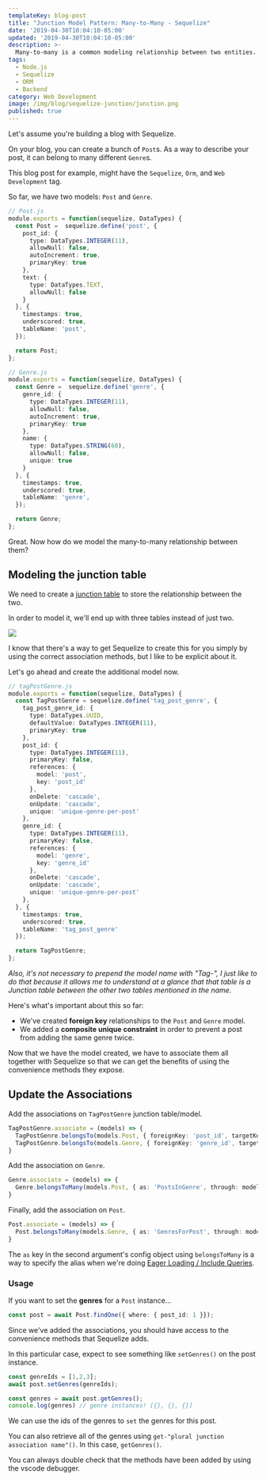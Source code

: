 ```yaml
---
templateKey: blog-post
title: "Junction Model Pattern: Many-to-Many - Sequelize"
date: '2019-04-30T10:04:10-05:00'
updated: '2019-04-30T10:04:10-05:00'
description: >-
  Many-to-many is a common modeling relationship between two entities. Here's one way to handle it with the Sequelize ORM.
tags:
  - Node.js
  - Sequelize
  - ORM
  - Backend
category: Web Development
image: /img/blog/sequelize-junction/junction.png
published: true
---
```


Let's assume you're building a blog with Sequelize. 

On your blog, you can create a bunch of `Post`s. As a way to describe your post, it can belong to many different `Genre`s.

This blog post for example, might have the `Sequelize`, `Orm`, and `Web Development` tag.

So far, we have two models: `Post` and `Genre`.

```typescript
// Post.js
module.exports = function(sequelize, DataTypes) {
  const Post =  sequelize.define('post', {
    post_id: {
      type: DataTypes.INTEGER(11),
      allowNull: false,
      autoIncrement: true,
      primaryKey: true
    },
    text: {
      type: DataTypes.TEXT,
      allowNull: false
    }
  }, {
    timestamps: true,
    underscored: true,
    tableName: 'post',
  });

  return Post;
};
```

```typescript
// Genre.js
module.exports = function(sequelize, DataTypes) {
  const Genre =  sequelize.define('genre', {
    genre_id: {
      type: DataTypes.INTEGER(11),
      allowNull: false,
      autoIncrement: true,
      primaryKey: true
    },
    name: {
      type: DataTypes.STRING(60),
      allowNull: false,
      unique: true
    }
  }, {
    timestamps: true,
    underscored: true,
    tableName: 'genre',
  });

  return Genre;
};
```

Great. Now how do we model the many-to-many relationship between them?

## Modeling the junction table

We need to create a [junction table](https://en.wikipedia.org/wiki/Associative_entity) to store the relationship between the two.

In order to model it, we'll end up with three tables instead of just two.

![](/img/blog/sequelize-junction/junction-svg.svg)

I know that there's a way to get Sequelize to create this for you simply by using the correct association methods, but I like to be explicit about it.

Let's go ahead and create the additional model now.

```typescript
// tagPostGenre.js
module.exports = function(sequelize, DataTypes) {
  const TagPostGenre = sequelize.define('tag_post_genre', {
    tag_post_genre_id: {
      type: DataTypes.UUID,
      defaultValue: DataTypes.INTEGER(11),
      primaryKey: true
    },
    post_id: {
      type: DataTypes.INTEGER(11),
      primaryKey: false,
      references: {
        model: 'post',
        key: 'post_id'
      },
      onDelete: 'cascade',
      onUpdate: 'cascade',
      unique: 'unique-genre-per-post'
    },
    genre_id: {
      type: DataTypes.INTEGER(11),
      primaryKey: false,
      references: {
        model: 'genre',
        key: 'genre_id'
      },
      onDelete: 'cascade',
      onUpdate: 'cascade',
      unique: 'unique-genre-per-post'
    },
  }, {
    timestamps: true,
    underscored: true,
    tableName: 'tag_post_genre'
  });

  return TagPostGenre;
};
```

_Also, it's not necessary to prepend the model name with "Tag-", I just like to do that because it allows me to understand at a glance that that table is a Junction table between the other two tables mentioned in the name_.

Here's what's important about this so far:

- We've created **foreign key** relationships to the `Post` and `Genre` model.
- We added a **composite unique constraint** in order to prevent a post from adding the same genre twice.

Now that we have the model created, we have to associate them all together with Sequelize so that we can get the benefits of using the convenience methods they expose.

## Update the Associations

Add the associations on `TagPostGenre` junction table/model.

```typescript
TagPostGenre.associate = (models) => {
  TagPostGenre.belongsTo(models.Post, { foreignKey: 'post_id', targetKey: 'post_id', as: 'Post' });
  TagPostGenre.belongsTo(models.Genre, { foreignKey: 'genre_id', targetKey: 'genre_id', as: 'Genre' });
}
```

Add the association on `Genre`.

```typescript
Genre.associate = (models) => {
  Genre.belongsToMany(models.Post, { as: 'PostsInGenre', through: models.TagPostGenre, foreignKey: 'genre_id'});
}
```

Finally, add the association on `Post`.

```typescript
Post.associate = (models) => {
  Post.belongsToMany(models.Genre, { as: 'GenresForPost', through: models.TagPostGenre, foreignKey: 'genre_id'});
}
```

The `as` key in the second argument's config object using `belongsToMany` is a way to specify the alias when we're doing [Eager Loading / Include Queries](http://docs.sequelizejs.com/manual/models-usage.html#eager-loading).

### Usage

If you want to set the **genres** for a `Post` instance...

```typescript
const post = await Post.findOne({ where: { post_id: 1 }});

```

Since we've added the associations, you should have access to the convenience methods that Sequelize adds.

In this particular case, expect to see something like `setGenres()` on the post instance.

```typescript
const genreIds = [1,2,3];
await post.setGenres(genreIds);

const genres = await post.getGenres();
console.log(genres) // genre instances! [{}, {}, {}]
```

We can use the ids of the genres to `set` the genres for this post.

You can also retrieve all of the genres using `get-"plural junction association name"()`. In this case, `getGenres()`.

You can always double check that the methods have been added by using the vscode debugger.
